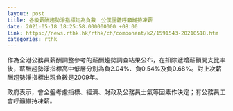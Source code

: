 ```yaml
---
layout: post
title: 各級薪酬趨勢淨指標均為負數　公僕團體呼籲維持凍薪
date: 2021-05-18 18:25:58.000000000 +08:00
link: https://news.rthk.hk/rthk/ch/component/k2/1591543-20210518.htm
categories: rthk
---
```


作為全港公務員薪酬調整參考的薪酬趨勢調查結果公布，在扣除遞增薪額開支比率後，薪酬趨勢淨指標高中低層分別為負2.04%、負0.54%及負0.68%。對上次薪酬趨勢淨指標出現負數是2009年。

政府表示，會全盤考慮指標、經濟、財政及公務員士氣等因素作決定；有公務員工會呼籲維持凍薪。
